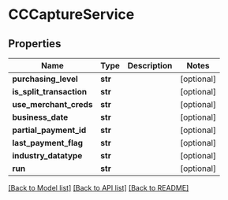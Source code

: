 # CCCaptureService

## Properties
Name | Type | Description | Notes
------------ | ------------- | ------------- | -------------
**purchasing_level** | **str** |  | [optional] 
**is_split_transaction** | **str** |  | [optional] 
**use_merchant_creds** | **str** |  | [optional] 
**business_date** | **str** |  | [optional] 
**partial_payment_id** | **str** |  | [optional] 
**last_payment_flag** | **str** |  | [optional] 
**industry_datatype** | **str** |  | [optional] 
**run** | **str** |  | [optional] 

[[Back to Model list]](../README.md#documentation-for-models) [[Back to API list]](../README.md#documentation-for-api-endpoints) [[Back to README]](../README.md)


